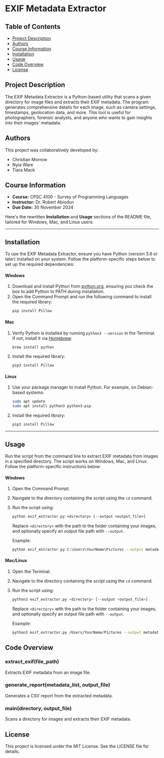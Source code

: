 # EXIF Metadata Extractor

## Table of Contents
- [Project Description](#project-description) 
- [Authors](#authors)
- [Course Information](#course-information)
- [Installation](#installation)
- [Usage](#usage)
- [Code Overview](#code-overview)
- [License](#license)

## Project Description
The EXIF Metadata Extractor is a Python-based utility that scans a given directory for image files and extracts their EXIF metadata. The program generates comprehensive details for each image, such as camera settings, timestamps, geolocation data, and more. This tool is useful for photographers, forensic analysts, and anyone who wants to gain insights into their images' metadata.

## Authors
This project was collaboratively developed by:
- Christian Morrow
- Nyia Ware
- Tiara Mack

## Course Information
- **Course:** CPSC 4100 - Survey of Programming Languages
- **Instructor:** Dr. Robert Abiodun
- **Due Date:** 30 November 2024

Here's the rewritten **Installation** and **Usage** sections of the README file, tailored for Windows, Mac, and Linux users:

---

## Installation
To use the EXIF Metadata Extractor, ensure you have Python (version 3.6 or later) installed on your system. Follow the platform-specific steps below to set up the required dependencies:

#### Windows
1. Download and install Python from [python.org](https://www.python.org/downloads/), ensuring you check the box to add Python to PATH during installation.
2. Open the Command Prompt and run the following command to install the required library:
   ```cmd
   pip install Pillow
   ```

#### Mac
1. Verify Python is installed by running `python3 --version` in the Terminal. If not, install it via [Homebrew](https://brew.sh/):
   ```bash
   brew install python
   ```
2. Install the required library:
   ```bash
   pip3 install Pillow
   ```

#### Linux
1. Use your package manager to install Python. For example, on Debian-based systems:
   ```bash
   sudo apt update
   sudo apt install python3 python3-pip
   ```
2. Install the required library:
   ```bash
   pip3 install Pillow
   ```

---

## Usage
Run the script from the command line to extract EXIF metadata from images in a specified directory. The script works on Windows, Mac, and Linux. Follow the platform-specific instructions below:

#### Windows
1. Open the Command Prompt.
2. Navigate to the directory containing the script using the `cd` command.
3. Run the script using:
   ```cmd
   python exif_extractor.py <directory> [--output <output_file>]
   ```
   Replace `<directory>` with the path to the folder containing your images, and optionally specify an output file path with `--output`.

   Example:
   ```cmd
   python exif_extractor.py C:\Users\YourName\Pictures --output metadata_report.csv
   ```

#### Mac/Linux
1. Open the Terminal.
2. Navigate to the directory containing the script using the `cd` command.
3. Run the script using:
   ```bash
   python3 exif_extractor.py <directory> [--output <output_file>]
   ```
   Replace `<directory>` with the path to the folder containing your images, and optionally specify an output file path with `--output`.

   Example:
   ```bash
   python3 exif_extractor.py /Users/YourName/Pictures --output metadata_report.csv
   ```

## Code Overview
### extract_exif(file_path)
Extracts EXIF metadata from an image file.

### generate_report(metadata_list, output_file)
Generates a CSV report from the extracted metadata.

### main(directory, output_file)
Scans a directory for images and extracts their EXIF metadata.

## License
This project is licensed under the MIT License. See the LICENSE file for details.
